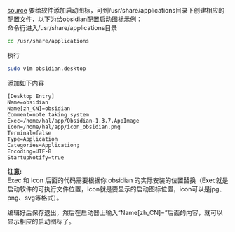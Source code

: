 [source](https://blog.csdn.net/zhuawalibai/article/details/97764381)
要给软件添加启动图标，可到/usr/share/applications目录下创建相应的配置文件，以下为给obsidian配置启动图标示例：  
命令行进入/usr/share/applications目录
```bash
cd /usr/share/applications
```
执行
```bash
sudo vim obsidian.desktop
```

添加如下内容
```config
[Desktop Entry]
Name=obsidian
Name[zh_CN]=obsidian
Comment=note taking system
Exec=/home/hal/app/Obsidian-1.3.7.AppImage
Icon=/home/hal/app/icon_obsidian.png
Terminal=false
Type=Application
Categories=Application;
Encoding=UTF-8
StartupNotify=true
```
**注意:**  
Exec 和 Icon 后面的代码需要根据你 obsidian 的实际安装的位置替换（Exec就是启动软件的可执行文件位置，Icon就是要显示的启动图标位置，icon可以是jpg、png、svg等格式）。

编辑好后保存退出，然后在启动器上输入“Name[zh_CN]=”后面的内容，就可以显示相应的启动图标了。
